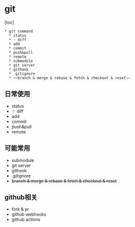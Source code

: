 # git

[toc]

```
* git command
  * status
  * ☞ diff
  * add
  * commit
  * push&pull
  * remote
  * submodule
  * git server
  * githook
  * .gitignore
  * ~~branch & merge & rebase & fetch & checkout & reset~~
```

## 日常使用
* status
* ☞ diff
* add
* commit
* push&pull
* remote
## 可能常用
* submodule
* git server
* githook
* .gitignore
* ~~branch & merge & rebase & fetch & checkout & reset~~
## github相关
* fork & pr
* github webhooks
* github actions